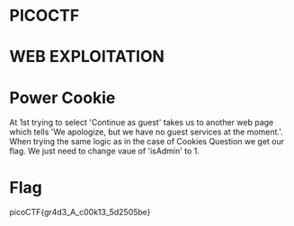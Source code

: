 # PICOCTF

# WEB EXPLOITATION

# Power Cookie
  At 1st trying to select 'Continue as guest' takes us to another web page which tells 'We apologize, but we have no guest services at the moment.'. When trying the same logic as in the case of Cookies Question we get our flag. We just need to change vaue of 'isAdmin' to 1.

# Flag
  picoCTF{gr4d3_A_c00k13_5d2505be}
